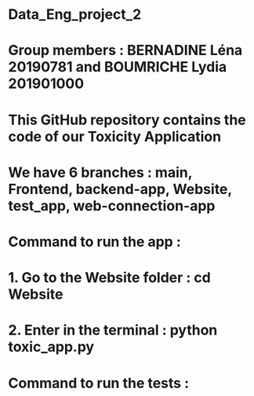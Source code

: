 # Data_Eng_project_2

# Group members : BERNADINE Léna 20190781 and BOUMRICHE Lydia 201901000

# This GitHub repository contains the code of our Toxicity Application

# We have 6 branches : main, Frontend, backend-app, Website, test_app, web-connection-app 

# Command to run the app :
# 1. Go to the Website folder : cd Website
# 2. Enter in the terminal : python toxic_app.py

# Command to run the tests :
#
